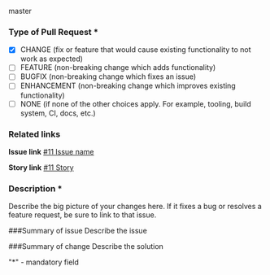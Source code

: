 master
 

### Type of Pull Request *
- [x] CHANGE (fix or feature that would cause existing functionality to not work as expected)
- [ ] FEATURE (non-breaking change which adds functionality)
- [ ] BUGFIX (non-breaking change which fixes an issue)
- [ ] ENHANCEMENT  (non-breaking change which improves existing functionality)
- [ ] NONE (if none of the other choices apply. For example, tooling, build system, CI, docs, etc.)

### Related links
 
**Issue link**
[#11 Issue name]( )
 
**Story link**
[#11 Story]( )
 
### Description *
Describe the big picture of your changes here.
If it fixes a bug or resolves a feature request, be sure to link to that issue.
 
###Summary of issue
Describe the issue
 
###Summary of change
Describe the solution
 
 
 
"*" - mandatory field

